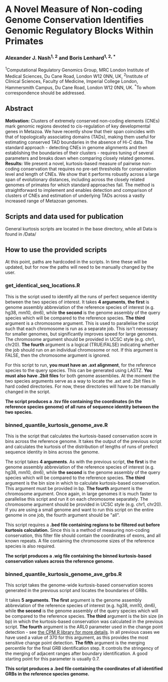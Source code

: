 # A Novel Measure of Non-coding Genome Conservation Identifies Genomic Regulatory Blocks Within Primates
### Alexander J. Nash<sup>1, 2</sup> and Boris Lenhard<sup>1, 2, *</sup>
<sup>1</sup>Computational Regulatory Genomics Group, MRC London Institute of Medical Sciences, Du Cane Road, London W12 0NN, UK, <sup>2</sup>Institute of Clinical Sciences, Faculty of Medicine, Imperial College London, Hammersmith Campus, Du Cane Road, London W12 0NN, UK.
<sup>*</sup>To whom correspondence should be addressed. 
## Abstract
__Motivation:__ Clusters of extremely conserved non-coding elements (CNEs) mark genomic regions devoted to cis-regulation of key developmental genes in Metazoa. We have recently show that their span coincides with that of topologically associating domains (TADs), making them useful for estimating conserved TAD boundaries in the absence of Hi-C data. The standard approach - detecting CNEs in genome alignments and then establishing the boundaries of their clusters - requires tuning of several parameters and breaks down when comparing closely related genomes.
__Results:__ We present a novel, kurtosis-based measure of pairwise non-coding conservation that requires no pre-set thresholds for conservation level and length of CNEs. We show that it performs robustly across a large span of evolutionary distances, including across the closely related genomes of primates for which standard approaches fail. The method is straightforward to implement and enables detection and comparison of clusters of CNEs and estimation of underlying TADs across a vastly increased range of Metazoan genomes.




## Scripts and data used for publication

General kurtosis scripts are located in the base directory, while all Data is found in /Data/

## How to use the provided scripts

At this point, paths are hardcoded in the scripts. In time these will be updated, but for now the paths will need to be manually changed by the user. 

### get_identical_seq_locations.R

This is the script used to identify all the runs of perfect sequence identity between the two species of interest. It takes __4 arguments__, __the first__ is genome assembly abbreviation of the reference species of interest (e.g. hg38, mm10, dm6), while __the second__ is the genome assembly of the query species which will be compared to the reference species. __The third__ argument is a chromosome argument. This is used to parallelise the script such that each chromosome is run as a separate job. This isn't necessary for smaller genomes, but significantly improves speed for large genomes. The chromosome argument should be provided in UCSC style (e.g. chr1, chr20). __The fourth__ argument is a logical (TRUE/FALSE) indicating whether the job should run on an individual chromosome or not. If this argument is FALSE, then the chromosome argument is ignored. 

For this script to run, __you must have an .axt alignment__, for the reference species to the query species. This can be generated using LASTZ. __You must also have .2bit files__ for both genome assemblies. At the moment the two species arguments serve as a way to locate the .axt and .2bit files in hard coded directories. For now, these directories will have to be manually changed in the script. 

__The script produces a .tsv file containing the coordinates (in the reference species genome) of all runs of sequence identity between the two species.__ 

### binned_quantile_kurtosis_genome_ave.R

This is the script that calculates the kurtosis-based conservation score in bins across the reference genome. It takes the output of the previous script and calculates the kurtosis of the distribution of lengths of runs of prefect sequence identity in bins across the genome. 

The script takes __4 arguments__. As with the previous script, __the first__ is the genome assembly abbreviation of the reference species of interest (e.g. hg38, mm10, dm6), while __the second__ is the genome assembly of the query species which will be compared to the reference species. __The third__ argument is the bin size in which to calculate kurtosis-based conservation. This argument must be provided in bp. __The fourth__ argument is the chromosome argument. Once again, in large genomes it is much faster to parallelise this script and run it on each chromosome separately. The chromosome argument should be provided in UCSC style (e.g. chr1, chr20). If you are using a small genome and want to run this script on the entire genome in one job, the fourth argument should be "all". 

This script requires a __.bed file containing regions to be filtered out before kurtosis calculation.__ Since this is a method of measuring non-coding conservation, this filter file should contain the coordinates of exons, and all known repeats. A file containing the chromosome sizes of the reference species is also required. 

__The script produces a .wig file containing the binned kurtosis-based conservation values across the reference genome.__

### binned_quantile_kurtosis_genome_ave_grbs.R

This script takes the genome-wide kurtosis-based conservation scores generated in the previous script and locates the boundaries of GRBs. 

It takes __5 arguments__. __The first__ argument is  the genome assembly abbreviation of the reference species of interest (e.g. hg38, mm10, dm6), while __the second__ is the genome assembly of the query species which will be compared to the reference species. __The third__ argument is the bin size (in bp) in which the kurtosis-based conservation was calculated in the previous script. __The fourth__ argument is the ARL0 parameter used in the change point detection - see [the CPM R library for more details](https://rdrr.io/cran/cpm/man/processStream.html). In all previous cases we have used a value of 370 for this argument, as this provides the most sensitive change point detection. __The fifth__ argument is the merging percentile for the final GRB identification step. It controls the stringency of the merging of adjacent ranges after boundary identification. A good starting point for this parameter is usually 0.7. 

__This script produces a .bed file containing the coordinates of all identified GRBs in the reference species genome.__
